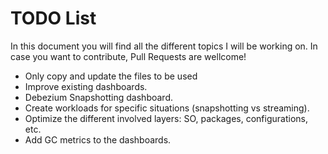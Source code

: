 # TODO List 

In this document you will find all the different topics I will be working on. In case you want to contribute, Pull Requests are wellcome! 

* Only copy and update the files to be used
* Improve existing dashboards.
* Debezium Snapshotting dashboard.
* Create workloads for specific situations (snapshotting vs streaming).
* Optimize the different involved layers: SO, packages, configurations, etc.
* Add GC metrics to the dashboards.
